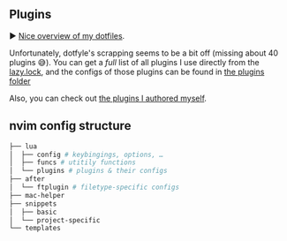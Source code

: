 <!-- vale Google.FirstPerson = NO -->
## Plugins

▶️ [Nice overview of my dotfiles](https://dotfyle.com/chrisgrieser/config-nvim).

<!-- vale Vale.Spelling = NO -->
Unfortunately, dotfyle's scrapping seems to be a bit off (missing about 40 plugins 😅). You can get a *full* list of all plugins I use directly from the [lazy.lock](./lazy-lock.json), and the configs of those plugins can be found in [the plugins folder](./lua/plugins)
<!-- vale Vale.Spelling = YES -->

Also, you can check out [the plugins I authored myself](https://github.com/chrisgrieser?tab=repositories&q=nvim&type=source&language=&sort=stargazers).

## nvim config structure

```bash
├── lua
│  ├── config # keybingings, options, …
│  ├── funcs # utitily functions
│  └── plugins # plugins & their configs
├── after
│  └── ftplugin # filetype-specific configs
├── mac-helper
├── snippets
│  ├── basic
│  └── project-specific
└── templates
```
